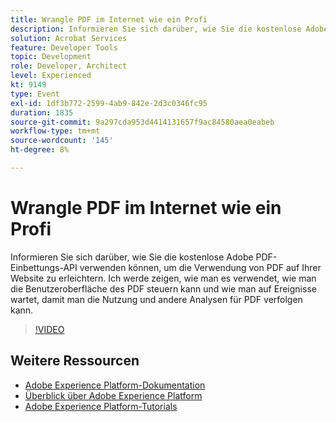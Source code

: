 ```yaml
---
title: Wrangle PDF im Internet wie ein Profi
description: Informieren Sie sich darüber, wie Sie die kostenlose Adobe PDF-Einbettungs-API verwenden können, um die Verwendung von PDF auf Ihrer Website zu erleichtern. Ich werde zeigen, wie man es verwendet, wie man die Benutzeroberfläche des PDF steuern kann und wie man auf Ereignisse wartet, damit man die Nutzung und andere Analysen für PDF verfolgen kann.
solution: Acrobat Services
feature: Developer Tools
topic: Development
role: Developer, Architect
level: Experienced
kt: 9149
type: Event
exl-id: 1df3b772-2599-4ab9-842e-2d3c0346fc95
duration: 1835
source-git-commit: 9a297cda953d4414131657f9ac84580aea0eabeb
workflow-type: tm+mt
source-wordcount: '145'
ht-degree: 8%

---
```


# Wrangle PDF im Internet wie ein Profi

Informieren Sie sich darüber, wie Sie die kostenlose Adobe PDF-Einbettungs-API verwenden können, um die Verwendung von PDF auf Ihrer Website zu erleichtern. Ich werde zeigen, wie man es verwendet, wie man die Benutzeroberfläche des PDF steuern kann und wie man auf Ereignisse wartet, damit man die Nutzung und andere Analysen für PDF verfolgen kann.


>[!VIDEO](https://video.tv.adobe.com/v/337602/?quality=12&learn=on&hidetitle=true)

## Weitere Ressourcen

- [Adobe Experience Platform-Dokumentation](https://experienceleague.adobe.com/docs/experience-platform.html?lang=de)
- [Überblick über Adobe Experience Platform](https://experienceleague.adobe.com/docs/experience-platform/landing/home.html?lang=de)
- [Adobe Experience Platform-Tutorials](https://experienceleague.adobe.com/docs/platform-learn/tutorials/overview.html?lang=de)
